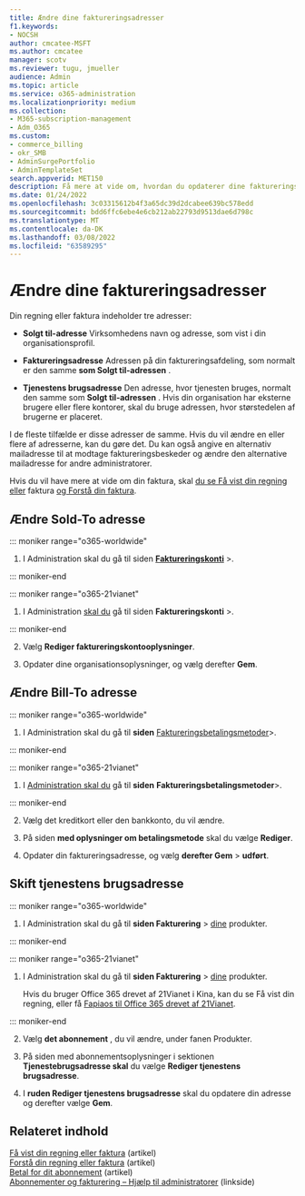 ```yaml
---
title: Ændre dine faktureringsadresser
f1.keywords:
- NOCSH
author: cmcatee-MSFT
ms.author: cmcatee
manager: scotv
ms.reviewer: tugu, jmueller
audience: Admin
ms.topic: article
ms.service: o365-administration
ms.localizationpriority: medium
ms.collection:
- M365-subscription-management
- Adm_O365
ms.custom:
- commerce_billing
- okr_SMB
- AdminSurgePortfolio
- AdminTemplateSet
search.appverid: MET150
description: Få mere at vide om, hvordan du opdaterer dine faktureringsadresser eller den mailadresse, der bruges til at modtage faktureringsbeskeder for Microsoft 365 for business.
ms.date: 01/24/2022
ms.openlocfilehash: 3c03315612b4f3a65dc39d2dcabee639bc578edd
ms.sourcegitcommit: bdd6ffc6ebe4e6cb212ab22793d9513dae6d798c
ms.translationtype: MT
ms.contentlocale: da-DK
ms.lasthandoff: 03/08/2022
ms.locfileid: "63589295"
---
```

# <a name="change-your-billing-addresses"></a>Ændre dine faktureringsadresser

Din regning eller faktura indeholder tre adresser:
  
- **Solgt til-adresse** Virksomhedens navn og adresse, som vist i din organisationsprofil.

- **Faktureringsadresse** Adressen på din faktureringsafdeling, som normalt er den samme **som Solgt til-adressen** .

- **Tjenestens brugsadresse** Den adresse, hvor tjenesten bruges, normalt den samme som **Solgt til-adressen** . Hvis din organisation har eksterne brugere eller flere kontorer, skal du bruge adressen, hvor størstedelen af brugerne er placeret.

I de fleste tilfælde er disse adresser de samme. Hvis du vil ændre en eller flere af adresserne, kan du gøre det. Du kan også angive en alternativ mailadresse til at modtage faktureringsbeskeder og ændre den alternative mailadresse for andre administratorer.

Hvis du vil have mere at vide om din faktura, skal [du se Få vist din regning eller](view-your-bill-or-invoice.md) faktura [og Forstå din faktura](understand-your-invoice2.md).

## <a name="change-your-sold-to-address"></a>Ændre Sold-To adresse

::: moniker range="o365-worldwide"

1. I Administration skal du gå til siden <a href="https://go.microsoft.com/fwlink/p/?linkid=2084771" target="_blank">**Faktureringskonti**</a>  \>.

::: moniker-end

::: moniker range="o365-21vianet"

1. I Administration <a href="https://go.microsoft.com/fwlink/p/?linkid=850627" target="_blank">skal du</a> gå til siden **Faktureringskonti**  >.

::: moniker-end

2. Vælg **Rediger faktureringskontooplysninger**.

3. Opdater dine organisationsoplysninger, og vælg derefter **Gem**.
  
## <a name="change-your-bill-to-address"></a>Ændre Bill-To adresse

::: moniker range="o365-worldwide"

1. I Administration skal du gå til **siden** <a href="https://go.microsoft.com/fwlink/p/?linkid=2018806" target="_blank">Faktureringsbetalingsmetoder</a>\>.

::: moniker-end

::: moniker range="o365-21vianet"

1. I <a href="https://go.microsoft.com/fwlink/p/?linkid=850627" target="_blank">Administration skal du</a> gå til **siden** **Faktureringsbetalingsmetoder**>.

::: moniker-end

2. Vælg det kreditkort eller den bankkonto, du vil ændre.

3. På siden **med oplysninger om betalingsmetode** skal du vælge **Rediger**.

4. Opdater din faktureringsadresse, og vælg **derefter Gem** \> **udført**.

## <a name="change-your-service-usage-address"></a>Skift tjenestens brugsadresse

::: moniker range="o365-worldwide"

1. I Administration skal du gå til **siden Fakturering** \> <a href="https://go.microsoft.com/fwlink/p/?linkid=842054" target="_blank">dine</a> produkter.

::: moniker-end

::: moniker range="o365-21vianet"

1. I Administration skal du gå til **siden Fakturering** \> <a href="https://go.microsoft.com/fwlink/p/?linkid=850626" target="_blank">dine</a> produkter.

    Hvis du bruger Office 365 drevet af 21Vianet i Kina, kan du se Få vist din regning, eller få [Fapiaos til Office 365 drevet af 21Vianet](../../admin/services-in-china/view-your-bill-or-get-a-fapiao.md).

::: moniker-end

2. Vælg **det abonnement** , du vil ændre, under fanen Produkter.

3. På siden med abonnementsoplysninger i sektionen **Tjenestebrugsadresse skal** du vælge **Rediger tjenestens brugsadresse**.

4. I **ruden Rediger tjenestens brugsadresse** skal du opdatere din adresse og derefter vælge **Gem**.


## <a name="related-content"></a>Relateret indhold

[Få vist din regning eller faktura](view-your-bill-or-invoice.md) (artikel)\
[Forstå din regning eller faktura](understand-your-invoice2.md) (artikel)\
[Betal for dit abonnement](pay-for-your-subscription.md) (artikel)\
[Abonnementer og fakturering – Hjælp til administratorer](../index.yml) (linkside)
